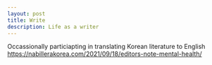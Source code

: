```yaml
---
layout: post
title: Write
description: Life as a writer
---
```


Occassionally particiapting in translating Korean literature to English
https://nabillerakorea.com/2021/09/18/editors-note-mental-health/
